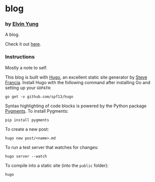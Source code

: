 # blog
### by [Elvin Yung](https://github.com/elvinyung)
A blog.

Check it out [here](http://blog.elvinyung.com).

### Instructions
Mostly a note to self.

This blog is built with [Hugo](http://gohugo.io/), an excellent static site generator by [Steve Francia](http://spf13.com/). Install Hugo with the following command after installing Go and setting up your `GOPATH`:
```
go get -v github.com/spf13/hugo
```

Syntax highlighting of code blocks is powered by the Python package [Pygments](http://pygments.org/). To install Pygments:

```
pip install pygments
```

To create a new post:
```
hugo new post/<name>.md
```

To run a test server that watches for changes:
```
hugo server --watch
```

To compile into a static site (into the `public` folder):
```
hugo
```

